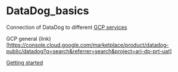 # DataDog_basics

Connection of DataDog to different [GCP services](https://docs.datadoghq.com/integrations/google_cloud_platform/)

GCP general (link)[https://console.cloud.google.com/marketplace/product/datadog-public/datadog?q=search&referrer=search&project=ari-dp-prt-uat]

[Getting started](https://docs.datadoghq.com/getting_started/agent/)

